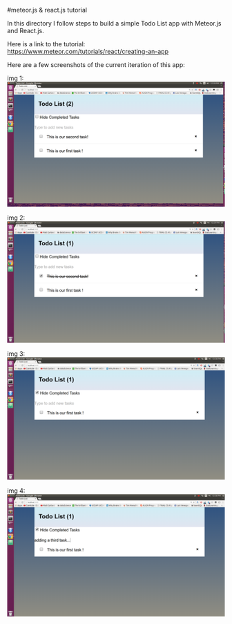 #meteor.js & react.js tutorial

In this directory I follow steps to build a simple Todo List app with Meteor.js and React.js.

Here is a link to the tutorial: https://www.meteor.com/tutorials/react/creating-an-app

Here are a few screenshots of the current iteration of this app:

img 1:
![alt tag](https://raw.githubusercontent.com/dcamposliz/learnJS/master/simple-todos/img/todoList_1.png)

img 2:
![alt tag](https://raw.githubusercontent.com/dcamposliz/learnJS/master/simple-todos/img/todoList_2.png)

img 3:
![alt tag](https://raw.githubusercontent.com/dcamposliz/learnJS/master/simple-todos/img/todoList_3.png)

img 4:
![alt tag](https://raw.githubusercontent.com/dcamposliz/learnJS/master/simple-todos/img/todoList_4.png)
